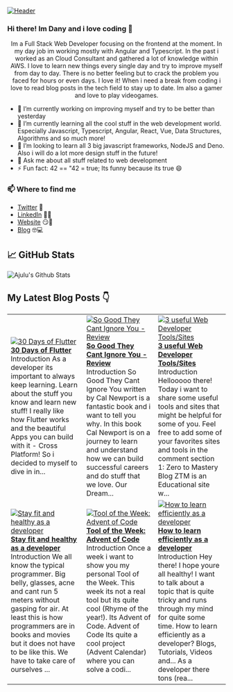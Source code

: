 [![Header](https://images.unsplash.com/photo-1564865878688-9a244444042a?ixlib=rb-1.2.1&ixid=eyJhcHBfaWQiOjEyMDd9&auto=format&fit=crop&w=1350&q=80 "Header")](https://images.unsplash.com/photo-1564865878688-9a244444042a?ixlib=rb-1.2.1&ixid=eyJhcHBfaWQiOjEyMDd9&auto=format&fit=crop&w=1350&q=80)
### Hi there! Im Dany and i love coding 👋
<p align="center">Im a Full Stack Web Developer focusing on the frontend at the moment. In my day job im working mostly with Angular and Typescript. In the past i worked as an Cloud Consultant and gathered a lot of knowledge within AWS. I love to learn new things every single day and try to improve myself from day to day. There is no better feeling but to crack the problem you faced for hours or even days. I love it!
When i need a break from coding i love to read blog posts in the tech field to stay up to date. Im also a gamer and love to play videogames.</p>

- 🔭 I’m currently working on improving myself and try to be better than yesterday
- 🌱 I’m currently learning all the cool stuff in the web development world. Especially Javascript, Typescript, Angular, React, Vue, Data Structures, Algorithms and so much more!
- 👯 I’m looking to learn all 3 big javascript frameworks, NodeJS and Deno. Also i will do a lot more design stuff in the future!
- 💬 Ask me about all stuff related to web development
- ⚡ Fun fact: 42 == "42 = true; Its funny because its true 😄

### 📫 Where to find me
- [Twitter](https://twitter.com/danytulumidis) 🐤
- [LinkedIn](https://linkedin.com/in/danytulumidis) 👨💼
- [Website](https://danytulumidis.com/) 😏🔗
- [Blog](https://danysdevcorner.hashnode.dev/) 🤓💻


## &#x1f4c8; GitHub Stats
![Ajulu's Github Stats](https://github-readme-stats.vercel.app/api?username=dextavision&show_icons=true&theme=radical)

## My Latest Blog Posts 👇
<!-- HASHNODE_BLOG:START -->
<table><tr><td><a href="https://danysdevcorner.hashnode.dev/30-days-of-flutter" title="30 Days of Flutter"><img src="https://cdn.hashnode.com/res/hashnode/image/upload/v1612098228445/wMt1wHXEz.jpeg" alt="30 Days of Flutter"   /></a>
<a href="https://danysdevcorner.hashnode.dev/30-days-of-flutter" title="30 Days of Flutter"><strong>30 Days of Flutter</strong></a>
<br/> Introduction
As a developer its important to always keep learning. Learn about the stuff you know and learn new stuff!
I really like how Flutter works and the beautiful Apps you can build with it - Cross Platform!
So i decided to myself to dive in in...</td><td><a href="https://danysdevcorner.hashnode.dev/so-good-they-cant-ignore-you-review" title="So Good They Cant Ignore You - Review"><img src="https://cdn.hashnode.com/res/hashnode/image/upload/v1611421747442/UFKb1P_YD.jpeg" alt="So Good They Cant Ignore You - Review"   /></a>
<a href="https://danysdevcorner.hashnode.dev/so-good-they-cant-ignore-you-review" title="So Good They Cant Ignore You - Review"><strong>So Good They Cant Ignore You - Review</strong></a>
<br/> Introduction
So Good They Cant Ignore You written by Cal Newport is a fantastic book and i want to tell you why.
In this book Cal Newport is on a journey to learn and understand how we can build successful careers and do stuff that we love. Our Dream...</td><td><a href="https://danysdevcorner.hashnode.dev/3-useful-web-developer-toolssites" title="3  useful Web Developer Tools/Sites"><img src="https://cdn.hashnode.com/res/hashnode/image/upload/v1610887979416/p-sG9AXnr.jpeg" alt="3  useful Web Developer Tools/Sites"   /></a>
<a href="https://danysdevcorner.hashnode.dev/3-useful-web-developer-toolssites" title="3  useful Web Developer Tools/Sites"><strong>3  useful Web Developer Tools/Sites</strong></a>
<br/> Introduction
Hellooooo there!
Today i want to share some useful tools and sites that might be helpful for some of you.
Feel free to add some of your favorites sites and tools in the comment section
1: Zero to Mastery Blog
ZTM is an Educational site w...</td></tr><tr><td><a href="https://danysdevcorner.hashnode.dev/stay-fit-and-healthy-as-a-developer" title="Stay fit and healthy as a developer"><img src="https://cdn.hashnode.com/res/hashnode/image/upload/v1610199324246/emhQ7MFph.jpeg" alt="Stay fit and healthy as a developer"   /></a>
<a href="https://danysdevcorner.hashnode.dev/stay-fit-and-healthy-as-a-developer" title="Stay fit and healthy as a developer"><strong>Stay fit and healthy as a developer</strong></a>
<br/> Introduction
We all know the typical programmer. Big belly, glasses, acne and cant run 5 meters without gasping for air. At least this is how programmers are in books and movies but it does not have to be like this. We have to take care of ourselves ...</td><td><a href="https://danysdevcorner.hashnode.dev/tool-of-the-week-advent-of-code" title="Tool of the Week: Advent of Code"><img src="https://cdn.hashnode.com/res/hashnode/image/upload/v1607864994053/k53C3nEj_.jpeg" alt="Tool of the Week: Advent of Code"   /></a>
<a href="https://danysdevcorner.hashnode.dev/tool-of-the-week-advent-of-code" title="Tool of the Week: Advent of Code"><strong>Tool of the Week: Advent of Code</strong></a>
<br/> Introduction
Once a week i want to show you my personal Tool of the Week.
This week its not a real tool but its quite cool (Rhyme of the year!).
Its  Advent of Code.
Advent of Code
Its quite a cool project (Advent Calendar) where you can solve a codi...</td><td><a href="https://danysdevcorner.hashnode.dev/how-to-learn-efficiently-as-a-developer" title="How to learn efficiently as a developer"><img src="https://cdn.hashnode.com/res/hashnode/image/upload/v1607864006899/gw-GpHOuy.jpeg" alt="How to learn efficiently as a developer"   /></a>
<a href="https://danysdevcorner.hashnode.dev/how-to-learn-efficiently-as-a-developer" title="How to learn efficiently as a developer"><strong>How to learn efficiently as a developer</strong></a>
<br/> Introduction
Hey there! I hope youre all healthy!
I want to talk about a topic that is quite tricky and runs through my mind for quite some time.
How to learn efficiently as a developer? 
Blogs, Tutorials, Videos and...
As a developer there tons (rea...</td></tr></table>
<!-- HASHNODE_BLOG:END -->
